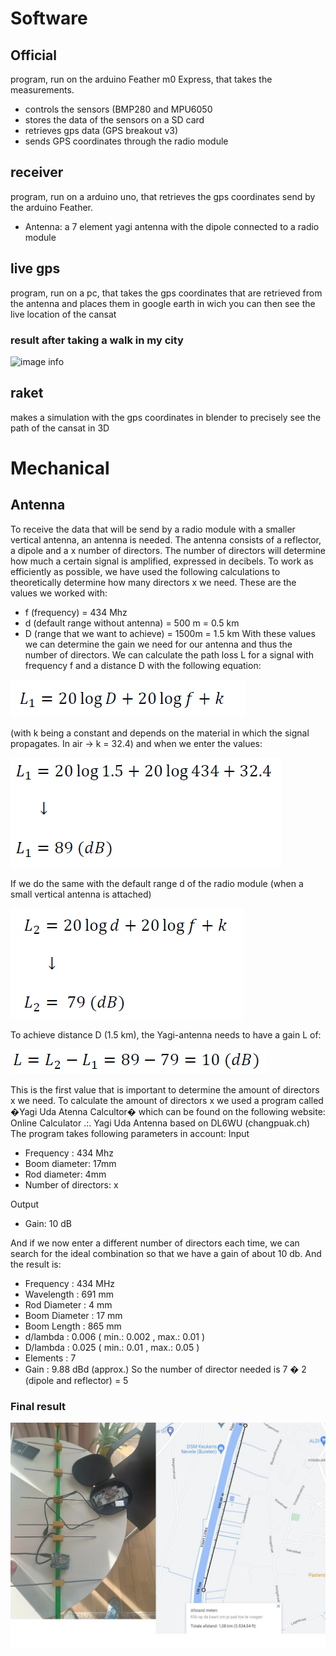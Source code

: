 # Software

## Official 
program, run on the arduino Feather m0 Express, that 	takes the measurements. 
- controls the sensors (BMP280 and MPU6050
- stores the data of the sensors on a SD card
- retrieves gps data (GPS breakout v3)
- sends GPS coordinates through the radio module
## receiver
program, run on a arduino uno, that retrieves the gps
coordinates send by the arduino Feather.
- Antenna: a 7 element yagi antenna with the dipole connected to a radio module
## live gps
program, run on a pc, that takes the gps coordinates that are retrieved from the antenna and places them in google earth in wich you can then see the live location of the cansat
### result after taking a walk in my city
![image info](./Image/gps.png)
## raket
makes a simulation with the gps coordinates in blender to precisely see the path of the cansat in 3D

# Mechanical

## Antenna
To receive the data that will be send by a radio module with a smaller vertical antenna, an antenna is needed. The antenna consists of a reflector, a dipole and a x number of directors. The number of directors will determine how much a certain signal is amplified, expressed in decibels. 
To work as efficiently as possible, we have used the following calculations to theoretically determine how many directors x we need. These are the values we worked with:

- f (frequency) = 434 Mhz 
- d (default range without antenna) = 500 m = 0.5 km 
- D (range that we want to achieve) = 1500m = 1.5 km 
With these values we can determine the gain we need for our antenna and thus the number of directors.
We can calculate the path loss L for a signal with frequency f and a distance D with the following equation:

![image info](./Image/eq1.png)

(with k being a constant and depends on the material in which the signal propagates. In air -> k = 32.4) 
and when we enter the values:

![image info](./Image/eq2.png)

If we do the same with the default range d of the radio module (when a small vertical antenna is attached)
 
![image info](./Image/eq3.png)

To achieve distance D (1.5 km), the Yagi-antenna needs to have a gain L of:

![image info](./Image/eq5.png)

This is the first value that is important to determine the amount of directors x we need. 
To calculate the amount of directors x we used a program called �Yagi Uda Atenna Calcultor� which can be found on the following website: Online Calculator .:. Yagi Uda Antenna based on DL6WU (changpuak.ch) 
The program takes following parameters in account:
Input

- Frequency : 434 Mhz 
- Boom diameter: 17mm 
- Rod diameter: 4mm 
- Number of directors: x

Output

- Gain: 10 dB 

And if we now enter a different number of directors each time, we can search for the ideal combination so that we have a gain of about 10 db. 
And the result is: 

- Frequency : 434 MHz 
- Wavelength : 691 mm 
- Rod Diameter : 4 mm 
- Boom Diameter : 17 mm 
- Boom Length : 865 mm 
- d/lambda : 0.006 ( min.: 0.002 , max.: 0.01 ) 
- D/lambda : 0.025 ( min.: 0.01 , max.: 0.05 ) 
- Elements : 7 
- Gain : 9.88 dBd (approx.) 
So the number of director needed is 7 � 2 (dipole and reflector) = 5

### Final result

![image info](./Image/yagi.png)
